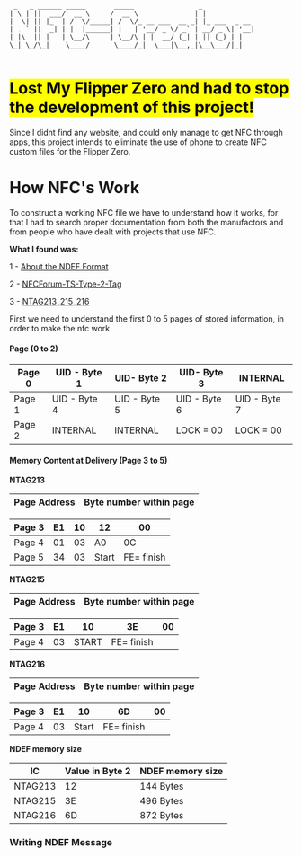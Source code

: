 ```
 _   _ ______ _____       _____                _             
| \ | ||  ___/  __ \     /  __ \              | |            
|  \| || |_  | /  \/_____| /  \/_ __ ___  __ _| |_ ___  _ __ 
| . ` ||  _| | |  |______| |   | '__/ _ \/ _` | __/ _ \| '__|
| |\  || |   | \__/\     | \__/\ | |  __/ (_| | || (_) | |   
\_| \_/\_|    \____/      \____/_|  \___|\__,_|\__\___/|_|   
                                                             
```

# <mark>Lost My Flipper Zero and had to stop the development of this project!</mark>


Since I didnt find any website, and could only manage to get NFC through apps, this project intends to eliminate the use of phone to create NFC custom files for the Flipper Zero.



# How NFC's Work



To construct a working NFC file we have to understand how it works, for that I had to search proper documentation from both the manufactors and from people who have dealt with projects that use NFC.



**What I found was:**

1 - [About the NDEF Format](https://learn.adafruit.com/adafruit-pn532-rfid-nfc/ndef)

2 - [NFCForum-TS-Type-2-Tag](./PDFs/NFCForum-TS-Type-2-Tag_1.1.pdf)

3 - [NTAG213_215_216](./PDFs/NTAG213_215_216.pdf)



First we need to understand the first 0 to 5 pages of stored information, in order to make the nfc work

#### Page (0 to 2)

| Page 0 | UID - Byte 1 | UID- Byte 2  | UID- Byte 3  | INTERNAL     |
| ------ | ------------ | ------------ | ------------ | ------------ |
| Page 1 | UID - Byte 4 | UID - Byte 5 | UID - Byte 6 | UID - Byte 7 |
| Page 2 | INTERNAL     | INTERNAL     | LOCK = 00    | LOCK = 00    |

#### Memory Content at Delivery (Page 3 to 5)

**NTAG213**

| Page Address | Byte number within page |
| ------------ |:-----------------------:|

| Page 3 | E1  | 10  | 12    | 00         |
| ------ | --- | --- | ----- | ---------- |
| Page 4 | 01  | 03  | A0    | 0C         |
| Page 5 | 34  | 03  | Start | FE= finish |

**NTAG215**

| Page Address | Byte number within page |
| ------------ | ----------------------- |

| Page 3 | E1  | 10    | 3E         | 00  |
| ------ | --- | ----- | ---------- | --- |
| Page 4 | 03  | START | FE= finish |     |

**NTAG216**

| Page Address | Byte number within page |
| ------------ | ----------------------- |

| Page 3 | E1  | 10    | 6D         | 00  |
| ------ | --- | ----- | ---------- | --- |
| Page 4 | 03  | Start | FE= finish |     |

**NDEF memory size**

| IC      | Value in Byte 2 | NDEF memory size |
| ------- | --------------- | ---------------- |
| NTAG213 | 12              | 144 Bytes        |
| NTAG215 | 3E              | 496 Bytes        |
| NTAG216 | 6D              | 872 Bytes        |



### Writing NDEF Message
